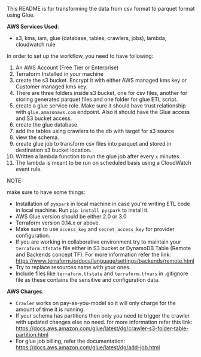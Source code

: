 This README is for transforming the data from csv format to parquet format using Glue.

**AWS Services Used**:
- s3, kms, iam, glue (database, tables, crawlers, jobs), lambda, cloudwatch rule

In order to set up the workflow, you need to have following:

1. An AWS Account (Free Tier or Enterprise)
2. Terraform Installed in your machine
3. create the s3 bucket. Encrypt it with either AWS managed kms key or Customer managed kms key.
4. There are three folders inside s3 bucket, one for csv files, another for storing generated parquet files and one folder for glue ETL script.
5. create a glue service role. Make sure it should have trust relationship with `glue.amazonaws.com` endpoint. Also it should have the Glue access and S3 bucket access.
6. create the glue database.
7. add the tables using crawlers to the db with target for s3 source
8. view the schema.
9. create glue job to transform csv files into parquet and stored in destination s3 bucket location.
10. Written a lambda function to run the glue job after every `x` minutes.
11. The lambda is meant to be run on scheduled basis using a CloudWatch event rule.

NOTE:

make sure to have some things:
- Installation of `pyspark` in local machine in case you're writing ETL code in local machine. Run `pip install pyspark` to install it.
- AWS Glue version should be either 2.0 or 3.0
- Terraform version 0.14.x or above. 
- Make sure to use `access_key` and `secret_access_key` for provider configuration.
- If you are working in collaborative environment try to maintain your `terraform.tfstate` file either in S3 bucket or DynamoDB Table (Remote and Backends concept TF). For more information refer the link: https://www.terraform.io/docs/language/settings/backends/remote.html
- Try to replace resources name with your ones.
- Include files like `terraform.tfstate` and `terraform.tfvars` in .gitignore file as these contains the sensitive and configuration data.

**AWS Charges**:
* `Crawler` works on pay-as-you-model so it will only charge for the amount of time it is running.
* If your schema has partitions then only you need to trigger the crawler with updated changes else no need. for more information refer this link: https://docs.aws.amazon.com/glue/latest/dg/crawler-s3-folder-table-partition.html
* For glue job billing, refer the documentation: https://docs.aws.amazon.com/glue/latest/dg/add-job.html


